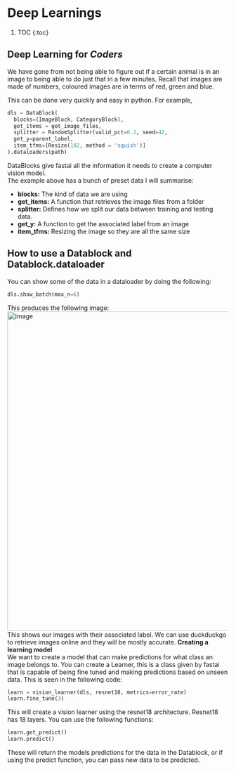 # Deep Learnings
1. TOC
{:toc}

## Deep Learning for *Coders*
We have gone from not being able to figure out if a certain animal is in an image to being able to do just that in a few minutes.
Recall that images are made of numbers, coloured images are in terms of red, green and blue.


This can be done very quickly and easy in python. For example,
```python
dls = DataBlock(
  blocks=(ImageBlock, CategoryBlock),
  get_items = get_image_files,
  splitter = RandomSplitter(valid_pct=0.2, seed=42,
  get_y=parent_label,
  item_tfms=[Resize(192, method = 'squish')]
).dataloaders(path)
```
DataBlocks give fastai all the information it needs to create a computer vision model.  
The example above has a bunch of preset data I will summarise:
* **blocks:** The kind of data we are using
* **get_items:** A function that retrieves the image files from a folder
* **splitter:** Defines how we split our data between training and testing data.
* **get_y:** A function to get the associated label from an image
* **item_tfms:** Resizing the image so they are all the same size


 ## How to use a Datablock and Datablock.dataloader
 You can show some of the data in a dataloader by doing the following:
 ```python
dls.show_batch(max_n=6)
```
This produces the following image:
<img width="727" alt="image" src="https://github.com/josshsmith/josshsmith.github.io/assets/141536363/2d12ffbc-6d3e-452f-813a-9d7e7c1996da">
This shows our images with their associated label.
We can use duckduckgo to retrieve images online and they will be mostly accurate.
**Creating a learning model**  
We want to create a model that can make predictions for what class an image belongs to. You can create a Learner, this is a class given by fastai that is capable of being fine tuned and making predictions based on unseen data. This is seen in the following code:  
```python
learn = vision_learner(dls, resnet18, metrics=error_rate)
learn.fine_tune(3)
```
This will create a vision learner using the resnet18 architecture. Resnet18 has 18 layers. You can use the following functions:
```python
learn.get_predict()
learn.predict()
```
These will return the models predictions for the data in the Datablock, or if using the predict function, you can pass new data to be predicted.
  
